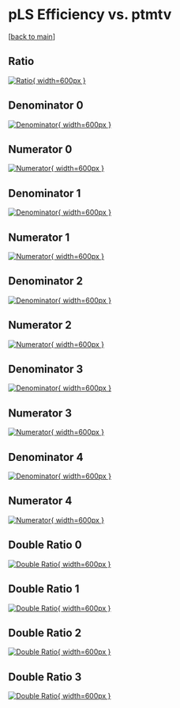 # pLS Efficiency vs. ptmtv

[[back to main](./)]



## Ratio

[![Ratio](../mtv/var/pLS_vtr_13_0_eff_ptmtv.png){ width=600px }](../mtv/var/pLS_vtr_13_0_eff_ptmtv.pdf)

## Denominator 0

[![Denominator](../mtv/den/pLS_vtr_13_0_eff_ptmtv_den0.png){ width=600px }](../mtv/den/pLS_vtr_13_0_eff_ptmtv_den0.pdf)

## Numerator 0

[![Numerator](../mtv/num/pLS_vtr_13_0_eff_ptmtv_num0.png){ width=600px }](../mtv/num/pLS_vtr_13_0_eff_ptmtv_num0.pdf)

## Denominator 1

[![Denominator](../mtv/den/pLS_vtr_13_0_eff_ptmtv_den1.png){ width=600px }](../mtv/den/pLS_vtr_13_0_eff_ptmtv_den1.pdf)

## Numerator 1

[![Numerator](../mtv/num/pLS_vtr_13_0_eff_ptmtv_num1.png){ width=600px }](../mtv/num/pLS_vtr_13_0_eff_ptmtv_num1.pdf)

## Denominator 2

[![Denominator](../mtv/den/pLS_vtr_13_0_eff_ptmtv_den2.png){ width=600px }](../mtv/den/pLS_vtr_13_0_eff_ptmtv_den2.pdf)

## Numerator 2

[![Numerator](../mtv/num/pLS_vtr_13_0_eff_ptmtv_num2.png){ width=600px }](../mtv/num/pLS_vtr_13_0_eff_ptmtv_num2.pdf)

## Denominator 3

[![Denominator](../mtv/den/pLS_vtr_13_0_eff_ptmtv_den3.png){ width=600px }](../mtv/den/pLS_vtr_13_0_eff_ptmtv_den3.pdf)

## Numerator 3

[![Numerator](../mtv/num/pLS_vtr_13_0_eff_ptmtv_num3.png){ width=600px }](../mtv/num/pLS_vtr_13_0_eff_ptmtv_num3.pdf)

## Denominator 4

[![Denominator](../mtv/den/pLS_vtr_13_0_eff_ptmtv_den4.png){ width=600px }](../mtv/den/pLS_vtr_13_0_eff_ptmtv_den4.pdf)

## Numerator 4

[![Numerator](../mtv/num/pLS_vtr_13_0_eff_ptmtv_num4.png){ width=600px }](../mtv/num/pLS_vtr_13_0_eff_ptmtv_num4.pdf)

## Double Ratio 0

[![Double Ratio](../mtv/ratio/pLS_vtr_13_0_eff_ptmtv_ratio0.png){ width=600px }](../mtv/ratio/pLS_vtr_13_0_eff_ptmtv_ratio0.pdf)

## Double Ratio 1

[![Double Ratio](../mtv/ratio/pLS_vtr_13_0_eff_ptmtv_ratio1.png){ width=600px }](../mtv/ratio/pLS_vtr_13_0_eff_ptmtv_ratio1.pdf)

## Double Ratio 2

[![Double Ratio](../mtv/ratio/pLS_vtr_13_0_eff_ptmtv_ratio2.png){ width=600px }](../mtv/ratio/pLS_vtr_13_0_eff_ptmtv_ratio2.pdf)

## Double Ratio 3

[![Double Ratio](../mtv/ratio/pLS_vtr_13_0_eff_ptmtv_ratio3.png){ width=600px }](../mtv/ratio/pLS_vtr_13_0_eff_ptmtv_ratio3.pdf)

